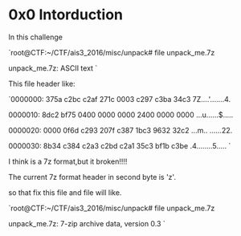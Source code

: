 0x0 Intorduction
================

In this challenge

`root@CTF:~/CTF/ais3_2016/misc/unpack# file unpack_me.7z 

unpack_me.7z: ASCII text
`

This file header like:

`0000000: 375a c2bc c2af 271c 0003 c297 c3ba 34c3  7Z....'.......4.

0000010: 8dc2 bf75 0400 0000 0000 2400 0000 0000  ...u......$.....

0000020: 0000 0f6d c293 207f c387 1bc3 9632 32c2  ...m.. ......22.

0000030: 8b34 c384 c2a3 c2bd c2a1 35c3 bf1b c3be  .4........5.....
`

I think is a 7z format,but it broken!!!!

The current 7z format header in second byte is 'z'.

so that fix this file and file will like.

`root@CTF:~/CTF/ais3_2016/misc/unpack# file unpack_me.7z 

unpack_me.7z: 7-zip archive data, version 0.3
`


